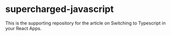 # supercharged-javascript
This is the supporting repository for the article on Switching to Typescript in your React Apps.
